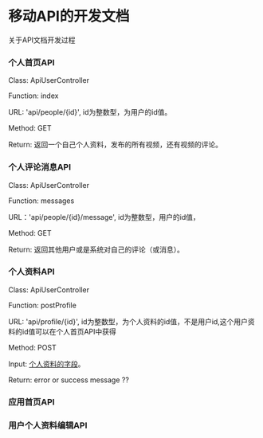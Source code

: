 移动API的开发文档
==================

关于API文档开发过程

### 个人首页API

  Class: ApiUserController
  
  Function: index
  
  URL: 'api/people/{id}', id为整数型，为用户的id值。
  
  Method: GET
  
  Return: 返回一个自己个人资料，发布的所有视频，还有视频的评论。
  
### 个人评论消息API
  Class: ApiUserController
  
  Function: messages
  
  URL：'api/people/{id}/message', id为整数型，用户的id值，
  
  Method: GET
  
  Return: 返回其他用户或是系统对自己的评论（或消息）。
  
### 个人资料API
  
  Class: ApiUserController
  
  Function: postProfile
  
  URL: 'api/profile/{id}', id为整数型，为个人资料的id值，不是用户id,这个用户资料的id值可以在个人首页API中获得

  Method: POST
  
  Input: [个人资料的字段](https://github.com/wingeek/miao-docs/blob/master/models/profile.md)。
  
  Return: error or success message ??
  
### 应用首页API


### 用户个人资料编辑API

